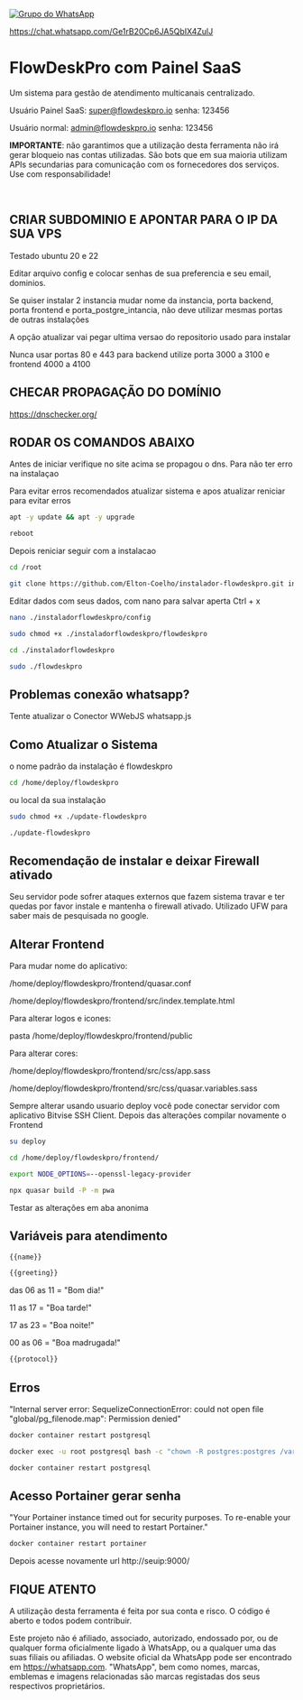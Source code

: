 [![Grupo do WhatsApp](https://img.shields.io/badge/Grupo_Whatsapp-FlowDeskPro-blue)](https://chat.whatsapp.com/Ge1rB20Cp6JA5QbIX4ZulJ)

https://chat.whatsapp.com/Ge1rB20Cp6JA5QbIX4ZulJ

# FlowDeskPro com Painel SaaS

Um sistema para gestão de atendimento multicanais centralizado.

Usuário Painel SaaS: super@flowdeskpro.io senha: 123456

Usuário normal: admin@flowdeskpro.io senha: 123456

**IMPORTANTE**: não garantimos que a utilização desta ferramenta não irá gerar bloqueio nas contas utilizadas. São bots que em sua maioria utilizam APIs secundarias para comunicação com os fornecedores dos serviços. Use com responsabilidade!

<br/>

## CRIAR SUBDOMINIO E APONTAR PARA O IP DA SUA VPS

Testado ubuntu 20 e 22


Editar arquivo config e colocar senhas de sua preferencia e seu email, dominios.

Se quiser instalar 2 instancia mudar nome da instancia, porta backend, porta frontend e porta_postgre_intancia, não deve utilizar mesmas portas de outras instalações

A opção atualizar vai pegar ultima versao do repositorio usado para instalar

Nunca usar portas 80 e 443 para backend utilize porta 3000 a 3100 e frontend 4000 a 4100


## CHECAR PROPAGAÇÃO DO DOMÍNIO

https://dnschecker.org/

## RODAR OS COMANDOS ABAIXO ##

Antes de iniciar verifique no site acima se propagou o dns. Para não ter erro na instalaçao

Para evitar erros recomendados atualizar sistema e apos atualizar reniciar para evitar erros

```bash
apt -y update && apt -y upgrade
```
```bash
reboot
```

 
Depois reniciar seguir com a instalacao

```bash
cd /root
```
```bash
git clone https://github.com/Elton-Coelho/instalador-flowdeskpro.git instaladorflowdeskpro
```
Editar dados com seus dados, com nano para salvar aperta Ctrl + x
```bash
nano ./instaladorflowdeskpro/config
```
```bash
sudo chmod +x ./instaladorflowdeskpro/flowdeskpro
```
```bash
cd ./instaladorflowdeskpro
```
```bash
sudo ./flowdeskpro
```

## Problemas conexão whatsapp? ##

Tente atualizar o Conector WWebJS whatsapp.js


## Como Atualizar o Sistema ##

o nome padrão da instalação é flowdeskpro

```bash
cd /home/deploy/flowdeskpro
```

ou local da sua instalação

```bash
sudo chmod +x ./update-flowdeskpro
```
```bash
./update-flowdeskpro
```


## Recomendação de instalar e deixar Firewall ativado

Seu servidor pode sofrer ataques externos que fazem sistema travar e ter quedas por favor instale e mantenha o firewall ativado.
Utilizado UFW para saber mais de pesquisada no google.


## Alterar Frontend

Para mudar nome do aplicativo:

/home/deploy/flowdeskpro/frontend/quasar.conf

/home/deploy/flowdeskpro/frontend/src/index.template.html

Para alterar logos e icones:

pasta /home/deploy/flowdeskpro/frontend/public

Para alterar cores:

/home/deploy/flowdeskpro/frontend/src/css/app.sass

/home/deploy/flowdeskpro/frontend/src/css/quasar.variables.sass

Sempre alterar usando usuario deploy você pode conectar servidor com aplicativo Bitvise SSH Client. Depois das alterações compilar novamente o Frontend

```bash
su deploy
```
```bash
cd /home/deploy/flowdeskpro/frontend/
```
```bash
export NODE_OPTIONS=--openssl-legacy-provider
```
```bash
npx quasar build -P -m pwa
```

Testar as alterações em aba anonima


## Variáveis para atendimento

```bash
{{name}}
```
```bash
{{greeting}}
```
das 06 as 11
= "Bom dia!"

11 as 17
= "Boa tarde!"

17 as 23
= "Boa noite!"

00 as 06
= "Boa madrugada!"

```bash
{{protocol}}
```

## Erros

"Internal server error: SequelizeConnectionError: could not open file \"global/pg_filenode.map\": Permission denied"

```bash
docker container restart postgresql
```
```bash
docker exec -u root postgresql bash -c "chown -R postgres:postgres /var/lib/postgresql/data"
```
```bash
docker container restart postgresql
```

## Acesso Portainer gerar senha
"Your Portainer instance timed out for security purposes. To re-enable your Portainer instance, you will need to restart Portainer."

```bash
docker container restart portainer
```

Depois acesse novamente url http://seuip:9000/

## FIQUE ATENTO

A utilização desta ferramenta é feita por sua conta e risco. O código é aberto e todos podem contribuir.

Este projeto não é afiliado, associado, autorizado, endossado por, ou de qualquer forma oficialmente ligado à WhatsApp, ou a qualquer uma das suas filiais ou afiliadas. O website oficial da WhatsApp pode ser encontrado em <https://whatsapp.com>. "WhatsApp", bem como nomes, marcas, emblemas e imagens relacionadas são marcas registadas dos seus respectivos proprietários.


